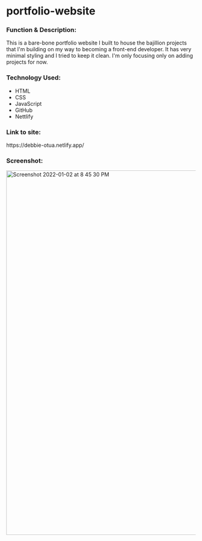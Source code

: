 # portfolio-website

<h3>Function & Description:</h3>
This is a bare-bone portfolio website I built to house the bajillion projects that I'm building on my way to becoming a front-end developer. It has very minimal styling and I tried to keep it clean. I'm only focusing only on adding projects for now.


<h3>Technology Used:</h3>

- HTML
- CSS
- JavaScript
- GitHub
- Nettlify

<h3>Link to site:</h3>
https://debbie-otua.netlify.app/


<h3>Screenshot:</h3>

<img width="969" alt="Screenshot 2022-01-02 at 8 45 30 PM" src="https://user-images.githubusercontent.com/40691059/147886162-b9b283b3-7568-4cc4-b42d-e0771ea67473.png">
